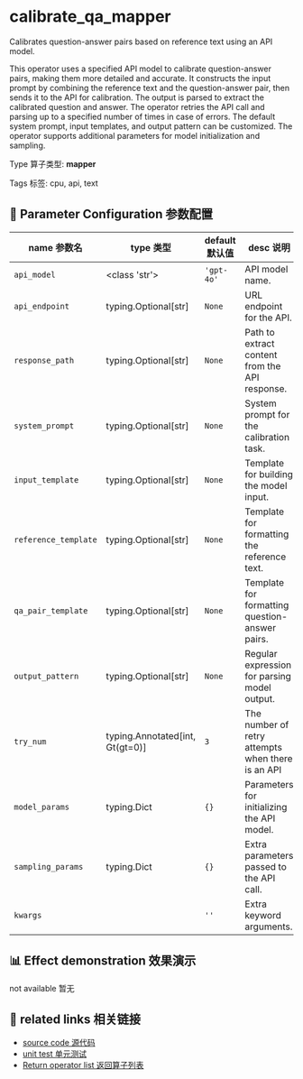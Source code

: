 # calibrate_qa_mapper

Calibrates question-answer pairs based on reference text using an API model.

This operator uses a specified API model to calibrate question-answer pairs, making them
more detailed and accurate. It constructs the input prompt by combining the reference
text and the question-answer pair, then sends it to the API for calibration. The output
is parsed to extract the calibrated question and answer. The operator retries the API
call and parsing up to a specified number of times in case of errors. The default system
prompt, input templates, and output pattern can be customized. The operator supports
additional parameters for model initialization and sampling.

Type 算子类型: **mapper**

Tags 标签: cpu, api, text

## 🔧 Parameter Configuration 参数配置
| name 参数名 | type 类型 | default 默认值 | desc 说明 |
|--------|------|--------|------|
| `api_model` | <class 'str'> | `'gpt-4o'` | API model name. |
| `api_endpoint` | typing.Optional[str] | `None` | URL endpoint for the API. |
| `response_path` | typing.Optional[str] | `None` | Path to extract content from the API response. |
| `system_prompt` | typing.Optional[str] | `None` | System prompt for the calibration task. |
| `input_template` | typing.Optional[str] | `None` | Template for building the model input. |
| `reference_template` | typing.Optional[str] | `None` | Template for formatting the reference text. |
| `qa_pair_template` | typing.Optional[str] | `None` | Template for formatting question-answer pairs. |
| `output_pattern` | typing.Optional[str] | `None` | Regular expression for parsing model output. |
| `try_num` | typing.Annotated[int, Gt(gt=0)] | `3` | The number of retry attempts when there is an API |
| `model_params` | typing.Dict | `{}` | Parameters for initializing the API model. |
| `sampling_params` | typing.Dict | `{}` | Extra parameters passed to the API call. |
| `kwargs` |  | `''` | Extra keyword arguments. |

## 📊 Effect demonstration 效果演示
not available 暂无

## 🔗 related links 相关链接
- [source code 源代码](../../../data_juicer/ops/mapper/calibrate_qa_mapper.py)
- [unit test 单元测试](../../../tests/ops/mapper/test_calibrate_qa_mapper.py)
- [Return operator list 返回算子列表](../../Operators.md)